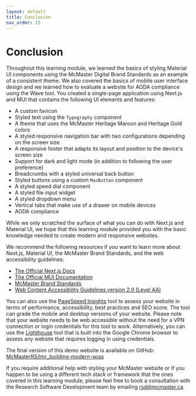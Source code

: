 ```yaml
---
layout: default
title: Conclusion
nav_order: 15
---
```


# Conclusion

Throughout this learning module, we learned the basics of styling Material UI components using the McMaster Digital Brand Standards as an example of a consistent theme. We also covered the basics of mobile user interface design and we learned how to evaluate a website for AODA compliance using the Wave tool. You created a single-page application using Next.js and MUI that contains the following UI elements and features:
- A custom favicon
- Styled text using the `Typography` component
- A theme that uses the McMaster Heritage Maroon and Heritage Gold colors
- A styled responsive navigation bar with two configurations depending on the screen size
-  A responsive footer that adapts its layout and position to the device's screen size
- Support for dark and light mode (in addition to following the user preference)
- Breadcrumbs with a styled universal back button
- Styled buttons using a custom `MacButton` component
- A styled speed dial component
- A styled file input widget
- A styled dropdown menu
- Vertical tabs that make use of a drawer on mobile devices
- AODA compliance

While we only scratched the surface of what you can do with Next.js and Material UI, we hope that this learning module provided you with the basic knowledge needed to create modern and responsive websites. 

We recommend the following resources if you want to learn more about Next.js, Material UI, the McMaster Brand Standards, and the web accessibility guidelines:
- [The Official Next.js Docs](https://nextjs.org/docs)
- [The Official MUI Documentation](https://mui.com/material-ui/getting-started/overview/)
- [McMaster Brand Standards](https://brand.mcmaster.ca/)
- [Web Content Accessibility Guidelines version 2.0 (Level AA)](https://www.w3.org/WAI/WCAG21/quickref/)

You can also use the [PageSpeed Insights](https://pagespeed.web.dev/) tool to assess your website in terms of performance, accessibility, best practices and SEO score. The tool can grade the mobile and desktop versions of your website. Please note that your website needs to be web accessible without the need for a VPN connection or login credentials for this tool to work. Alternatively, you can use the [Lighthouse](https://developer.chrome.com/docs/lighthouse/overview/) tool that is built into the Google Chrome browser to assess any website that requires logging in using credentials.

The final version of this demo website is available on GitHub: [McMasterRS/lmr_building-modern-spas](https://github.com/McMasterRS/lmr_building-modern-spas)

If you require additional help with styling your McMaster website or if you happen to be using a different tech stack or framework that the ones covered in this learning module, please feel free to book a consultation with the Research Software Development team by emailing [rsd@mcmaster.ca](mailto:rsd@mcmaster.ca).